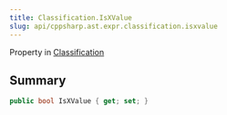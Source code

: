```yaml
---
title: Classification.IsXValue
slug: api/cppsharp.ast.expr.classification.isxvalue
---
```

Property in [Classification](/api/cppsharp/ast/expr/classification)

## Summary



```csharp
public bool IsXValue { get; set; }
```

